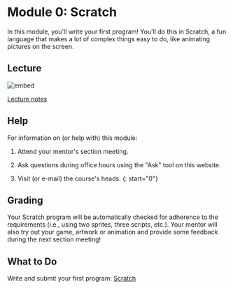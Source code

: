 # Module 0: Scratch

In this module, you'll write your first program! You'll do this in Scratch, a fun language that makes a lot of complex things easy to do, like animating pictures on the screen.

## Lecture

![embed](https://www.youtube.com/embed/I5VGl6gPyIY)

[Lecture notes](/lectures/computational-thinking)

## Help

For information on (or help with) this module:

1. Attend your mentor's section meeting.

2. Ask questions during office hours using the "Ask" tool on this website.

3. Visit (or e-mail) the course's heads.
{: start="0"}


## Grading

Your Scratch program will be automatically checked for adherence to the requirements (i.e., using two sprites, three scripts, etc.). Your mentor will also try out your game, artwork or animation and provide some feedback during the next section meeting!


## What to Do

Write and submit your first program: [Scratch](/problems/scratch)
